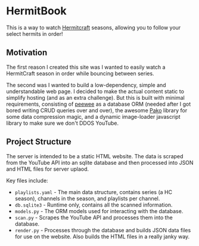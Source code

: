# HermitBook

This is a way to watch [Hermitcraft](http://hermitcraft.com) seasons, allowing
you to follow your select hermits in order!

## Motivation

The first reason I created this site was I wanted to easily watch a HermitCraft 
season in order while bouncing between series.

The second was I wanted to build a low-dependency, simple and understandable
web page. I decided to make the actual content static to simplify hosting (and
as an extra challenge). But this is built with minimal requirements, consisting of
[peewee](https://github.com/coleifer/peewee) as a database ORM (needed after
I got bored writing CRUD queries over and over), the awesome
[Pako](https://nodeca.github.io/pako/) library for some data compression magic,
and a dynamic image-loader javascript library to make sure we don't DDOS YouTube.

## Project Structure

The server is intended to be a static HTML website. The data is scraped from
the YouTube API into an sqlite database and then processed into JSON and
HTML files for server uplaod.

Key files include:

 - `playlists.yaml` - The main data structure, contains series (a HC season), 
   channels in the season, and playlists per channel.
 - `db.sqlite3` - Runtime only, contains all the scanned information.
 - `models.py` - The ORM models used for interacting with the database.
 - `scan.py` - Scrapes the YouTube API and processes them into the database.
 - `render.py` - Processes through the database and builds JSON data files
   for use on the website. Also builds the HTML files in a really janky way.